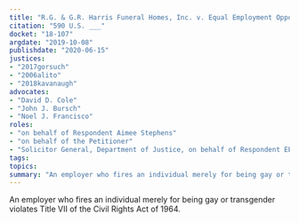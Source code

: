 ```yaml
---
title: "R.G. & G.R. Harris Funeral Homes, Inc. v. Equal Employment Opportunity Commission"
citation: "590 U.S. ___"
docket: "18-107"
argdate: "2019-10-08"
publishdate: "2020-06-15"
justices:
- "2017gorsuch"
- "2006alito"
- "2018kavanaugh"
advocates:
- "David D. Cole"
- "John J. Bursch"
- "Noel J. Francisco"
roles:
- "on behalf of Respondent Aimee Stephens"
- "on behalf of the Petitioner"
- "Solicitor General, Department of Justice, on behalf of Respondent EEOC, supporting reversal"
tags:
topics:
summary: "An employer who fires an individual merely for being gay or transgender violates Title VII of the Civil Rights Act of 1964."
---
```

An employer who fires an individual merely for being gay or transgender violates Title VII of the Civil Rights Act of 1964.
